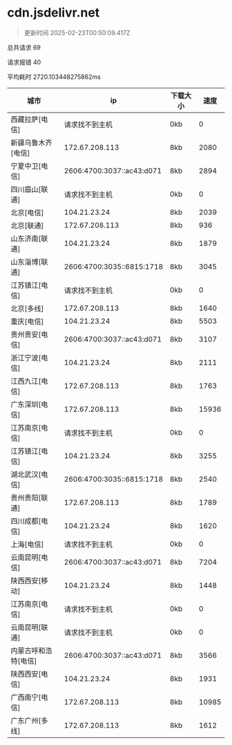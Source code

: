 
  # cdn.jsdelivr.net

  > 更新时间 2025-02-23T00:50:09.417Z
  
  总共请求 69

  请求报错 40

  平均耗时 2720.103448275862ms

|城市|ip|下载大小|速度|
|-----|----------|---|---|
|西藏拉萨[电信]|请求找不到主机|0kb|0|
|新疆乌鲁木齐[电信]|172.67.208.113|8kb|2080|
|宁夏中卫[电信]|2606:4700:3037::ac43:d071|8kb|2894|
|四川眉山[联通]|请求找不到主机|0kb|0|
|北京[电信]|104.21.23.24|8kb|2039|
|北京[联通]|172.67.208.113|8kb|936|
|山东济南[联通]|104.21.23.24|8kb|1879|
|山东淄博[联通]|2606:4700:3035::6815:1718|8kb|3045|
|江苏镇江[电信]|请求找不到主机|0kb|0|
|北京[多线]|172.67.208.113|8kb|1640|
|重庆[电信]|104.21.23.24|8kb|5503|
|贵州贵安[电信]|2606:4700:3037::ac43:d071|8kb|3107|
|浙江宁波[电信]|104.21.23.24|8kb|2111|
|江西九江[电信]|172.67.208.113|8kb|1763|
|广东深圳[电信]|172.67.208.113|8kb|15936|
|江苏南京[电信]|请求找不到主机|0kb|0|
|江苏镇江[电信]|104.21.23.24|8kb|3255|
|湖北武汉[电信]|2606:4700:3035::6815:1718|8kb|2540|
|贵州贵阳[联通]|172.67.208.113|8kb|1789|
|四川成都[电信]|104.21.23.24|8kb|1620|
|上海[电信]|请求找不到主机|0kb|0|
|云南昆明[电信]|2606:4700:3037::ac43:d071|8kb|7204|
|陕西西安[移动]|104.21.23.24|8kb|1448|
|江苏南京[电信]|请求找不到主机|0kb|0|
|云南昆明[联通]|请求找不到主机|0kb|0|
|内蒙古呼和浩特[电信]|2606:4700:3037::ac43:d071|8kb|3566|
|陕西西安[电信]|104.21.23.24|8kb|1931|
|广西南宁[电信]|172.67.208.113|8kb|10985|
|广东广州[多线]|172.67.208.113|8kb|1612|

  